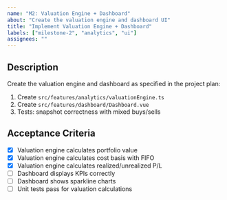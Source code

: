 ```yaml
---
name: "M2: Valuation Engine + Dashboard"
about: "Create the valuation engine and dashboard UI"
title: "Implement Valuation Engine + Dashboard"
labels: ["milestone-2", "analytics", "ui"]
assignees: ""
---
```


## Description

Create the valuation engine and dashboard as specified in the project plan:

1. Create `src/features/analytics/valuationEngine.ts` 
2. Create `src/features/dashboard/Dashboard.vue`
3. Tests: snapshot correctness with mixed buys/sells

## Acceptance Criteria

- [x] Valuation engine calculates portfolio value
- [x] Valuation engine calculates cost basis with FIFO
- [x] Valuation engine calculates realized/unrealized P/L
- [ ] Dashboard displays KPIs correctly
- [ ] Dashboard shows sparkline charts
- [ ] Unit tests pass for valuation calculations